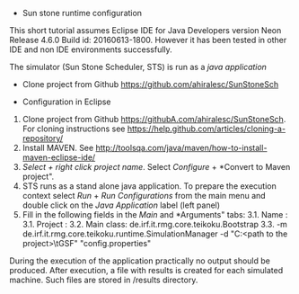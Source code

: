 * Sun stone runtime configuration

This short tutorial assumes Eclipse IDE for Java Developers version Neon Release 4.6.0
Build id: 20160613-1800. However it has been tested in other IDE and non IDE environments 
successfully.

The simulator (Sun Stone Scheduler, STS) is run as a *java application*

* Clone project from Github https://github.com/ahiralesc/SunStoneSch

* Configuration in Eclipse
1. Clone project from Github https://githubA.com/ahiralesc/SunStoneSch. For cloning instructions see https://help.github.com/articles/cloning-a-repository/
2. Install MAVEN. See http://toolsqa.com/java/maven/how-to-install-maven-eclipse-ide/
3. *Select + right click project name*. Select *Configure* + *Convert to Maven project".
2. STS runs as a stand alone java application. To prepare the execution context select *Run* + *Run Configurations* from the main menu and double click on the *Java Application* label (left panel)
3. Fill in the following fields in the *Main* and *Arguments" tabs:
3.1. Name : <a name label>
3.1. Project : <a project name label>
3.2. Main class: de.irf.it.rmg.core.teikoku.Bootstrap
3.3. -m de.irf.it.rmg.core.teikoku.runtime.SimulationManager -d "C:\<path to the project>\tGSF" "config.properties"

During the execution of the application practically no output should be produced. After execution, a file with results is created for each simulated machine. 
Such files are stored in /results directory.
